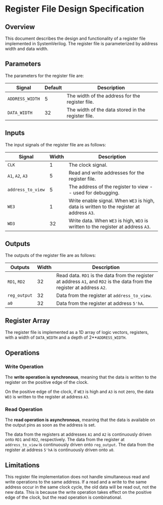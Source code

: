 # Register File Design Specification

## Overview
This document describes the design and functionality of a register file implemented in SystemVerilog. The register file is parameterized by address width and data width.

## Parameters

The parameters for the register file are: 

| Signal            | Default | Description                                            |
|--------------------|---------|--------------------------------------------------------|
| `ADDRESS_WIDTH`    | 5   | The width of the address for the register file.         |
| `DATA_WIDTH`       | 32  | The width of the data stored in the register file.      |


## Inputs

The input signals of the register file are as follows:

| Signal                | Width                          | Description                                    |
|-----------------------|--------------------------------|-----------------------------------------------|
| `CLK`                 | 1                           | The clock signal.                              |
| `A1`, `A2`, `A3`      | 5                         | Read and write addresses for the register file.|
| `address_to_view`     | 5                         | The address of the register to view -- used for debugging.            |
| `WE3`                 | 1                           | Write enable signal. When `WE3` is high, data is written to the register at address `A3`. |
| `WD3`                 | 32                         | Write data. When `WE3` is high, `WD3` is written to the register at address `A3`.             |



## Outputs

The outputs of the register file are as follows: 

|   Outputs             | Width                          | Description                                    |
|-----------------------|--------------------------------|-----------------------------------------------|
| `RD1`, `RD2`          | 32                         | Read data. `RD1` is the data from the register at address `A1`, and `RD2` is the data from the register at address `A2`. |
| `reg_output`          | 32                         | Data from the register at `address_to_view`.  |
| `a0`                  | 32                         | Data from the register at address `5'hA`.     |



## Register Array
The register file is implemented as a 1D array of logic vectors, registers, with a width of `DATA_WIDTH` and a depth of 2**`ADDRESS_WIDTH`.

## Operations
### Write Operation
The **write operation is synchronous**, meaning that the data is written to the register on the positive edge of the clock.

On the positive edge of the clock, if `WE3` is high and `A3` is not zero, the data `WD3` is written to the register at address `A3`.

### Read Operation
The **read operation is asynchronous**, meaning that the data is available on the output pins as soon as the address is set.

The data from the registers at addresses `A1` and `A2` is continuously driven onto `RD1` and `RD2`, respectively. The data from the register at `address_to_view` is continuously driven onto `reg_output`. The data from the register at address `5'hA` is continuously driven onto `a0`.

## Limitations
This register file implementation does not handle simultaneous read and write operations to the same address. If a read and a write to the same address occur in the same clock cycle, the old data will be read out, not the new data. This is because the write operation takes effect on the positive edge of the clock, but the read operation is combinational.